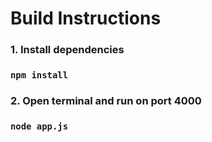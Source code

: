 # Build Instructions

### 1. Install dependencies
### `npm install`

### 2. Open terminal and run on port 4000
### `node app.js`

